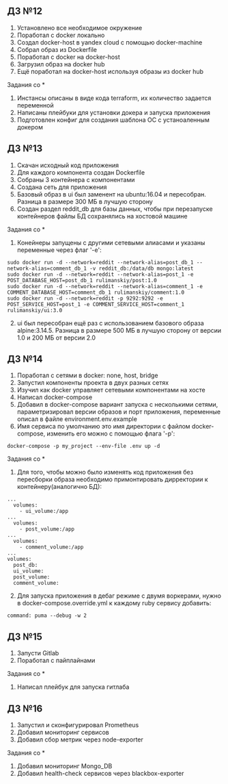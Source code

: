 ## ДЗ №12

1. Установлено все необходимое окружение
2. Поработал с docker локально
3. Создал docker-host в yandex cloud с помощью docker-machine
4. Собрал образ из Dockerfile
5. Поработал с docker на docker-host
6. Загрузил образ на docker hub
7. Ещё поработал на docker-host используя образы из docker hub

Задания со *

1. Инстансы описаны в виде кода terraform, их количество задается переменной
2. Написаны плейбуки для установки докера и запуска приложения
3. Подготовлен конфиг для создания шаблона ОС с устаноаленным докером


## ДЗ №13

1. Скачан исходный код приложения
2. Для каждого компонента создан Dockerfile
3. Собраны 3 контейнера с компонентами
4. Создана сеть для приложения
5. Базовый образ в ui был заменент на ubuntu:16.04 и пересобран. Разница в размере 300 МБ в лучшую сторону
6. Создан раздел reddit_db для базы данных, чтобы при перезапуске контейнеров файлы БД сохранялись на хостовой машине

Задания со *

1. Конейнеры запущены с другими сетевыми алиасами и указаны переменные через флаг '-e':

```
sudo docker run -d --network=reddit --network-alias=post_db_1 --network-alias=comment_db_1 -v reddit_db:/data/db mongo:latest
sudo docker run -d --network=reddit --network-alias=post_1 -e POST_DATABASE_HOST=post_db_1 rulimanskiy/post:1.0
sudo docker run -d --network=reddit --network-alias=comment_1 -e COMMENT_DATABASE_HOST=comment_db_1 rulimanskiy/comment:1.0
sudo docker run -d --network=reddit -p 9292:9292 -e POST_SERVICE_HOST=post_1 -e COMMENT_SERVICE_HOST=comment_1 rulimanskiy/ui:3.0
```

2. ui был пересобран ещё раз с использованием базового образа alpine:3.14.5. Разница в размере 500 МБ в лучшую сторону от версии 1.0 и 200 МБ от версии 2.0


## ДЗ №14

1. Поработал с сетями в docker: none, host, bridge
2. Запустил компоненты проекта в двух разных сетях
3. Изучил как docker управляет сетевыми компонентами на хосте
4. Написал docker-compose
5. Добавил в docker-compose вариант запуска с несколькими сетями, параметризировал версии образов и порт приложения, переменные описал в файле environment.env.example
6. Имя сервиса по умолчанию это имя директории с файлом docker-compose, изменить его можно с помощью флага '-p':
```
docker-compose -p my_project --env-file .env up -d
```

Задания со *

1. Для того, чтобы можно было изменять код приложения без пересборки образа необходимо примонтировать дирректории к контейнеру(аналогично БД):
```
...
  volumes:
    - ui_volume:/app
...
  volumes:
    - post_volume:/app
...
  volumes:
    - comment_volume:/app
...
volumes:
  post_db:
  ui_volume:
  post_volume:
  comment_volume:
```

2. Для запуска приложения в дебаг режиме с двумя воркерами, нужно в docker-compose.override.yml к каждому ruby сервису добавить:
```
command: puma --debug -w 2
```

## ДЗ №15

1. Запусти Gitlab
2. Поработал с пайплайнами

Задания со *

1. Написал плейбук для запуска гитлаба

## ДЗ №16

1. Запустил и сконфигурировал Prometheus
2. Добавил мониторинг сервисов
3. Добавил сбор метрик через node-exporter

Задания со *

1. Добавил мониторинг Mongo_DB
2. Добавил health-check сервисов через blackbox-exporter
